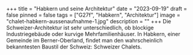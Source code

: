 +++
title = "Habkern und seine Architektur"
date = "2023-09-19"
draft = false
pinned = false
tags = ["G27f", "Habkern", "Architektur"]
image = "chalet-habkern-aussenaufnahme-1.jpg"
description = ""
+++
Die Schweizer-Architektur ist sehr unterschiedlich, ob blockige Industriegebäude oder kurvige Mehrfamilienhäuser. In Habkern, einer Gemeinde im Berner-Oberland, findet man den wahrscheinlich bekanntesten Baustil der Schweiz: Schweizer Chalets.